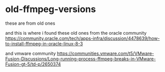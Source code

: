 # old-ffmpeg-versions
these are from old ones

and this is where i found these old ones from the oracle community https://community.oracle.com/tech/apps-infra/discussion/4478639/how-to-install-ffmpeg-in-oracle-linux-8-3

and vmware community https://communities.vmware.com/t5/VMware-Fusion-Discussions/Long-running-process-ffmpeg-breaks-in-VMware-Fusion-gt-5/td-p/2650374
